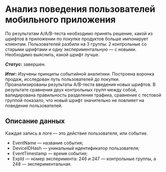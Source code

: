 # Анализ поведения пользователей мобильного приложения

По результатам A/A/B-теста необходимо принять решение, какой из шрифтов в приложении по покупке продуктов больше импонирует клиентам. Пользователей разбили на 3 группы: 2 контрольные со старыми шрифтами и одну экспериментальную — с новыми. Необходимо выяснить, какой шрифт лучше.

***Статус:*** завершен. 

***Итог:*** Изучены принципы событийной аналитики. Построена воронка продаж, исследован путь пользователей до покупки. Проанализированы результаты A/B-теста введения новых шрифтов. В результате сравнения двух контрольных групп между собой, валидирована правильность разделения трафика, сравнение с тестовой группой показало, что новый шрифт значительно не повлияет на поведение пользователей.

## Описание данных 
Каждая запись в логе — это действие пользователя, или событие.
- EventName — название события;
- DeviceIDHash — уникальный идентификатор пользователя;
- EventTimestamp — время события;
- ExpId — номер эксперимента: 246 и 247 — контрольные группы, а 248 — экспериментальная.
